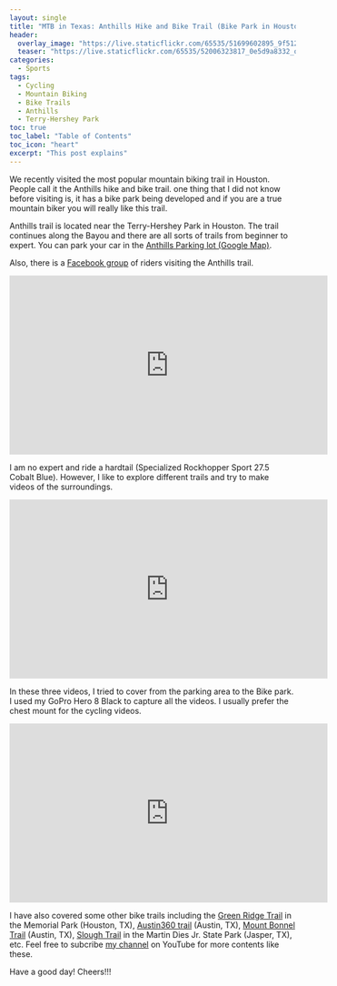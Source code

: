 ```yaml
---
layout: single
title: "MTB in Texas: Anthills Hike and Bike Trail (Bike Park in Houston!)"
header:
  overlay_image: "https://live.staticflickr.com/65535/51699602895_9f512e632d_o.png"
  teaser: "https://live.staticflickr.com/65535/52006323817_0e5d9a8332_o.png"
categories:
  - Sports
tags:
  - Cycling
  - Mountain Biking
  - Bike Trails
  - Anthills
  - Terry-Hershey Park
toc: true
toc_label: "Table of Contents"
toc_icon: "heart"
excerpt: "This post explains"
---
```


We recently visited the most popular mountain biking trail in Houston. People call it the Anthills hike and bike trail. one thing that I did not know before visiting is, it has a bike park being developed and if you are a true mountain biker you will really like this trail.

Anthills trail is located near the Terry-Hershey Park in Houston. The trail continues along the Bayou and there are all sorts of trails from beginner to expert. You can park your car in the [Anthills Parking lot (Google Map)](https://goo.gl/maps/vt68E27HccESuue37).

Also, there is a [Facebook group](https://www.facebook.com/groups/anthillsmtb/) of riders visiting the Anthills trail.


<iframe src="https://www.youtube.com/embed/QK2sMCdUzfY" width="560" height="315" frameborder="0"> </iframe>
<br/>

I am no expert and ride a hardtail (Specialized Rockhopper Sport 27.5 Cobalt Blue). However, I like to explore different trails and try to make videos of the surroundings.

<iframe src="https://www.youtube.com/embed/uH5p_t4MmgU" width="560" height="315" frameborder="0"> </iframe>
<br/>

In these three videos, I tried to cover from the parking area to the Bike park. I used my GoPro Hero 8 Black to capture all the videos. I usually prefer the chest mount for the cycling videos.

<iframe src="https://www.youtube.com/embed/JBGSraSnPuU" width="560" height="315" frameborder="0"> </iframe>
<br/>

I have also covered some other bike trails including the [Green Ridge Trail](https://youtu.be/98xQzgUBLGc) in the Memorial Park (Houston, TX), [Austin360 trail](https://youtu.be/V5wJIhGOrF8)  (Austin, TX), [Mount Bonnel Trail](https://youtu.be/SgCvYhZAsZ8) (Austin, TX), [Slough Trail](https://youtu.be/u4CiK4moqWQ) in the Martin Dies Jr. State Park (Jasper, TX), etc. Feel free to subcribe [my channel](https://www.youtube.com/shantoroy) on YouTube for more contents like these.

Have a good day! Cheers!!!
<!--stackedit_data:
eyJoaXN0b3J5IjpbLTI3NjUzMDM3Ml19
-->